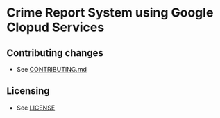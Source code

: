 # Crime Report System using Google Clopud Services


## Contributing changes

* See [CONTRIBUTING.md](CONTRIBUTING.md)


## Licensing

* See [LICENSE](LICENSE)
